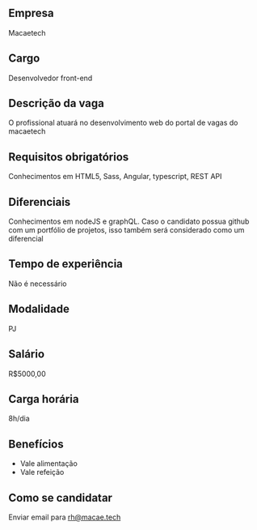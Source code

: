    ## Empresa
   Macaetech 
   ## Cargo
   Desenvolvedor front-end        
   ## Descrição da vaga
   O profissional atuará no desenvolvimento web do portal de vagas do macaetech        
   ## Requisitos obrigatórios
   Conhecimentos em HTML5, Sass, Angular, typescript, REST API        
   ## Diferenciais
   Conhecimentos em nodeJS e graphQL. Caso o candidato possua github com um portfólio de projetos, isso também será considerado como um diferencial
   ## Tempo de experiência      
   Não é necessário        
   ## Modalidade
   PJ        
   ## Salário
   R$5000,00        
   ## Carga horária
   8h/dia   
   ## Benefícios
   * Vale alimentação 
   * Vale refeição
   ## Como se candidatar
   Enviar email para rh@macae.tech        

